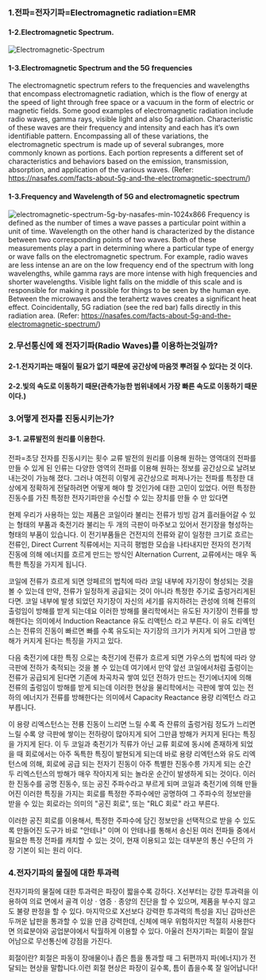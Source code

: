 
### 1.전파=전자기파=Electromagnetic radiation=EMR
#### 1-2.Electromagnetic Spectrum.
![Electromagnetic-Spectrum](https://user-images.githubusercontent.com/54308434/127936454-383adc7f-f039-469e-a1c8-6c730ed55a29.png)

#### 1-3.Electromagnetic Spectrum and the 5G frequencies
The electromagnetic spectrum refers to the frequencies and wavelengths that encompass electromagnetic radiation, which is the flow of energy at the speed of light through free space or a vacuum in the form of electric or magnetic fields. Some good examples of electromagnetic radiation include radio waves, gamma rays, visible light and also 5g radiation. Characteristic of these waves are their frequency and intensity and each has it’s own identifiable pattern. Encompassing all of these variations, the electromagnetic spectrum is made up of several subranges, more commonly known as portions. Each portion represents a different set of characteristics and behaviors based on the emission, transmission, absorption, and application of the various waves.
(Refer: https://nasafes.com/facts-about-5g-and-the-electromagnetic-spectrum/)

#### 1-3.Frequency and Wavelength of 5G and electromagnetic spectrum
![electromagnetic-spectrum-5g-by-nasafes-min-1024x866](https://user-images.githubusercontent.com/54308434/127937094-37bd0f54-f72e-4a3a-ac9c-f4f5900404bf.jpg)
Frequency is defined as the number of times a wave passes a particular point within a unit of time. Wavelength on the other hand is characterized by the distance between two corresponding points of two waves. Both of these measurements play a part in determining where a particular type of energy or wave falls on the electromagnetic spectrum. For example, radio waves are less intense an are on the low frequency end of the spectrum with long wavelengths, while gamma rays are more intense with high frequencies and shorter wavelengths. Visible light falls on the middle of this scale and is responsible for making it possible for things to be seen by the human eye. Between the microwaves and the terahertz waves creates a significant heat effect. Coincidentally, 5G radiation (see the red bar) falls directly in this radiation area.
(Refer: https://nasafes.com/facts-about-5g-and-the-electromagnetic-spectrum/)

### 2.무선통신에 왜 전자기파(Radio Waves)를 이용하는것일까?
#### 2-1.전자기파는 매질이 필요가 없기 때문에 공간상에 마음껏 뿌려질 수 있다는 것 이다. 
#### 2-2.빛의 속도로 이동하기 때문(관측가능한 범위내에서 가장 빠른 속도로 이동하기 때문이다.)

### 3.어떻게 전자를 진동시키는가?
#### 3-1. 교류발전의 원리를 이용한다.
전파=초당 전자를 진동시키는 횟수
교류 발전의 원리를 이용해 원하는 영역대의 전파를 만들 수 있게 된 인류는 다양한 영역의 전파를 이용해 원하는 정보를 공간상으로 날려보내는것이 가능해 졌다. 
그러나 여전히 이렇게 공간상으로 퍼져나가는 전파를 특정한 대상에게 정확하게 전달하려면 어떻게 해야 할 것인가에 대한 고민이 있었다.
어떤 특정한 진동수를 가진 특정한 전자기파만을 수신할 수 있는 장치를 만들 수 만 있다면 

현제 우리가 사용하는 있는 제품은 코일이라 불리는 전류가 빙빙 감겨 흘러들어갈 수 있는 형태의 부품과 축전기라 불리는 두 개의 극판이 마주보고 있어서 전기장을 형성하는 형태의 부품이 있습니다. 
이 전기부품들은 건전지의 전류와 같이 일정한 크기로 흐르는 전류인, Direct Current 직류에서는 지극히 평범한 모습을 나타내지만 전자의 전기적 진동에 의해 에너지를 흐르게 만드는 방식인 Alternation Current, 교류에서는 매우 독특한 특징을 가지게 됩니다. 

코일에 전류가 흐르게 되면 앙페르의 법칙에 따라 코일 내부에 자기장이 형성되는 것을 볼 수 있는데 만약, 전류가 일정하게 공급되는 것이 아니라 특정한 주기로 출렁거리게된다면.
코일 내부에 발생 되었던 자기장이 자신의 세기를 유지하려는 관성에 의해 전류의 출렁임이 방해를 받게 되는데요 이러한 방해를 물리학에서는 유도된 자기장이 전류를 방해한다는 의미에서 Induction Reactance 유도 리액턴스 라고 부른다. 이 유도 리엑턴스는 전류의 진동이 빠르면 빠를 수록 유도되는 자기장의 크기가 커지게 되어 그만큼 방해가 커지게 된다는 특징을 가지고 있다.

다음 축전기에 대한 특징 으로는 축전기에 전류가 흐르게 되면 가우스의 법칙에 따라 양 극판에 전하가 축적되는 것을 볼 수 있는데 여기에서 만약 앞선 코일에서처럼 출렁이는 전류가 공급되게 된다면 기존에 차곡차곡 쌓여 있던 전하가 만드는 전기에너지에 의해 전류의 출렁임이 방해를 받게 되는데 이러한 현상을 물리학에서는 극판에 쌓여 있는 전하의 에너지가 전류를 방해한다는 의미에서 Capacity Reactance 용량 리엑턴스 라고 부릅니다.

이 용량 리엑스턴스는 전륭 진동이 느리면 느릴 수록 즉 잔류의 출렁거림 정도가 느리면 느릴 수록 양 극판에 쌓이는 전하량이 많아지게 되어 그만큼 방해가 커지게 된다는 특징을 가지게 된다.
이 두 코일과 축전기가 직류가 아닌 교류 회로에 동시에 존재하게 되었을 때 회로에서는 아주 독특한 특징이 발현되게 되는데 바로 용량 리엑턴스와 유도 리엑턴스에 의해, 회로에 공급 되는 전자기 진동이 아주 특별한 진동수릉 가지게 되는 순간 두 리엑스턴스의 방해가 매우 작아지게 되는 놀라운 순간이 발생하게 되는 것이다.
이러한 진동수를 공명 진동수, 또는 공진 주파수라고 부르게 되며 코일과 축전기에 의해 만들어진 이러한 특징을 가지는 회로를 특정한 주파수에만 공명하여 그 주파수의 정보만을 받을 수 있는 회로라는 의미의 "공진 회로", 또는 "RLC 회로" 라고 부른다.

이러한 공진 회로를 이용해서, 특정한 주파수에 담긴 정보만을 선택적으로 받을 수 있도록 만들어진 도구가 바로 "안테나" 이며 이 안테나를 통해서 송신된 여러 전파들 중에서 필요한 특정 전파를 캐치할 수 있는 것이, 현재 이용되고 있는 대부분의 통신 수단의 가장 기본이 되는 원리 이다.

### 4.전자기파의 물질에 대한 투과력
전자기파의 물질에 대한 투과력은 파장이 짧을수록 강하다. X선부터는 강한 투과력을 이용하여 의료 면에서 골격 이상ㆍ염증ㆍ종양의 진단을 할 수 있으며, 제품을 부수지 않고도 불량 판정을 할 수 있다. 마지막으로 X선보다 강력한 투과력의 특성을 지닌 감마선은 두꺼운 납판을 통과할 수 있을 만큼 강력한데, 신체에 매우 위험하지만 적절히 사용한다면 의료분야와 공업분야에서 탁월하게 이용할 수 있다. 
아울러 전자기파는 회절이 잘일어남으로 무선통신에 강점을 가진다.

회절이란? 
회절은 파동이 장애물이나 좁은 틈을 통과할 때 그 뒤편까지 파(에너지)가 전달되는 현상을 말합니다.이런 회절 현상은 파장이 길수록, 틈이 좁을수록 잘 일어납니다!
